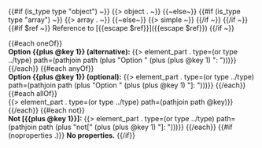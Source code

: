 {{#if (is_type type "object") ~}}
{{> object . ~}}
{{~else~}}
{{#if (is_type type "array") ~}}
{{> array . ~}}
{{~else~}}
{{> simple ~}}
{{/if ~}}
{{/if ~}}
{{#if $ref ~}} Reference to [{{escape $ref}}]({{escape $ref}}) {{/if ~}} 




{{#each oneOf}}
<br>**Option {{plus @key 1}} (alternative):** {{> element_part . type=(or type ../type) path=(pathjoin path (plus "Option " (plus (plus @key 1) ": ")))}}
{{/each}}
{{#each anyOf}}
<br>**Option {{plus @key 1}} (optional):** {{> element_part . type=(or type ../type) path=(pathjoin path (plus "Option " (plus (plus @key 1) "]: ")))}}
{{/each}}
{{#each allOf}}
<br>{{> element_part . type=(or type ../type) path=(pathjoin path @key)}}
{{/each}}
{{#each not}}
<br>**Not [{{plus @key 1}}]:** {{> element_part . type=(or type ../type) path=(pathjoin path (plus "not[" (plus (plus @key 1) "]: ")))}}
{{/each}}
{{#if (noproperties .)}}
**No properties.**
{{/if}}
